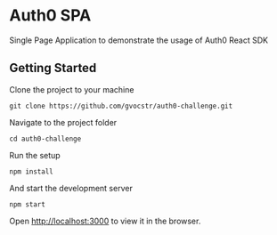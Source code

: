 # Auth0 SPA

Single Page Application to demonstrate the usage of Auth0 React SDK

## Getting Started

Clone the project to your machine
```
git clone https://github.com/gvocstr/auth0-challenge.git
```

Navigate to the project folder
```
cd auth0-challenge
```

Run the setup
```
npm install
```

And start the development server
```
npm start
```

Open [http://localhost:3000](http://localhost:3000) to view it in the browser.

